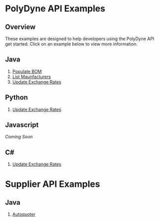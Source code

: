 # PolyDyne API Examples
## Overview
These examples are designed to help developers using the PolyDyne API get started. Click on an example below to view more information.

## Java
1. [Populate BOM](https://github.com/SupplyFrame/polydyne-api-examples/tree/master/java/bom-example)
2. [List Maunfacturers](https://github.com/SupplyFrame/polydyne-api-examples/tree/master/java/manufacturer-example)
3. [Update Exchange Rates](https://github.com/SupplyFrame/polydyne-api-examples/tree/master/java/currencies-example)

## Python
1. [Update Exchange Rates](https://github.com/SupplyFrame/polydyne-api-examples/tree/master/python/currencies-example)

## Javascript
*Coming Soon*

## C&#35;
1. [Update Exchange Rates](https://github.com/SupplyFrame/polydyne-api-examples/tree/master/c%23/currencies-example)


# Supplier API Examples

## Java
1. [Autoquoter](https://github.com/SupplyFrame/polydyne-api-examples/tree/master/java/supplier-api-autoquoter-example)


